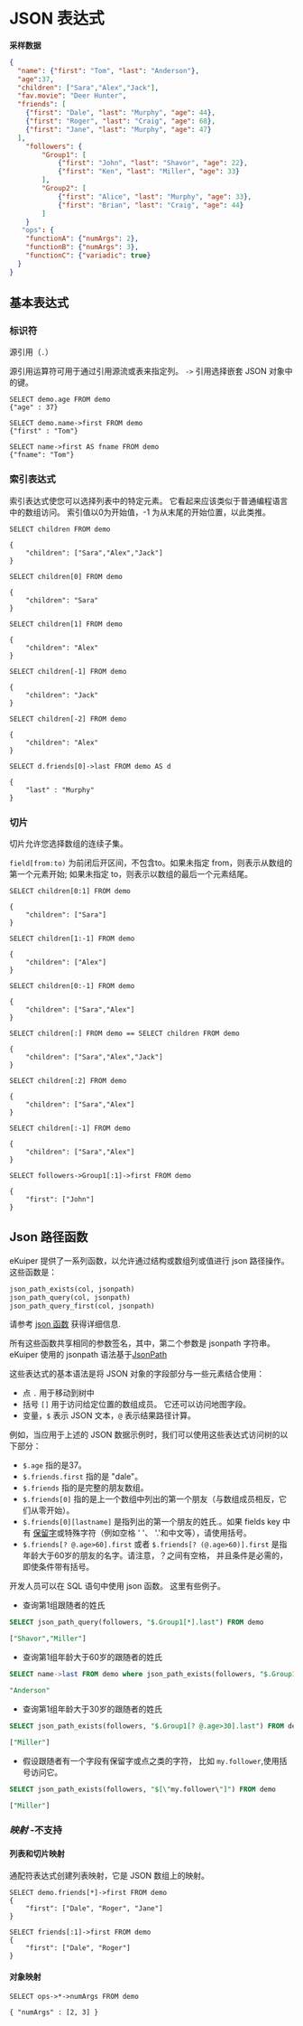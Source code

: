 # JSON 表达式

**采样数据**

```json
{
  "name": {"first": "Tom", "last": "Anderson"},
  "age":37,
  "children": ["Sara","Alex","Jack"],
  "fav.movie": "Deer Hunter",
  "friends": [
    {"first": "Dale", "last": "Murphy", "age": 44},
    {"first": "Roger", "last": "Craig", "age": 68},
    {"first": "Jane", "last": "Murphy", "age": 47}
  ],
    "followers": {
        "Group1": [
		    {"first": "John", "last": "Shavor", "age": 22},
		    {"first": "Ken", "last": "Miller", "age": 33}
        ],
        "Group2": [
            {"first": "Alice", "last": "Murphy", "age": 33},
		    {"first": "Brian", "last": "Craig", "age": 44}
        ]
    }
   "ops": {
   	"functionA": {"numArgs": 2},
    "functionB": {"numArgs": 3},
    "functionC": {"variadic": true}
  }
}
```

## 基本表达式

### 标识符

源引用（`.`）

源引用运算符可用于通过引用源流或表来指定列。 `->` 引用选择嵌套 JSON 对象中的键。

```
SELECT demo.age FROM demo
{"age" : 37}
```



```
SELECT demo.name->first FROM demo
{"first" : "Tom"}
```



```
SELECT name->first AS fname FROM demo
{"fname": "Tom"}
```

### 索引表达式

索引表达式使您可以选择列表中的特定元素。 它看起来应该类似于普通编程语言中的数组访问。 索引值以0为开始值，-1 为从末尾的开始位置，以此类推。

```
SELECT children FROM demo

{
    "children": ["Sara","Alex","Jack"]
}
```



```
SELECT children[0] FROM demo

{
    "children": "Sara"
}

SELECT children[1] FROM demo

{
    "children": "Alex"
}

SELECT children[-1] FROM demo

{
    "children": "Jack"
}

SELECT children[-2] FROM demo

{
    "children": "Alex"
}

SELECT d.friends[0]->last FROM demo AS d

{
    "last" : "Murphy"
}
```

### 切片

切片允许您选择数组的连续子集。

`field[from:to)` 为前闭后开区间，不包含to。如果未指定 from，则表示从数组的第一个元素开始; 如果未指定 to，则表示以数组的最后一个元素结尾。

```
SELECT children[0:1] FROM demo

{
    "children": ["Sara"]
}

SELECT children[1:-1] FROM demo

{
    "children": ["Alex"]
}

SELECT children[0:-1] FROM demo

{
    "children": ["Sara","Alex"]
}
```



```
SELECT children[:] FROM demo == SELECT children FROM demo

{
    "children": ["Sara","Alex","Jack"]
}
```



```
SELECT children[:2] FROM demo

{
    "children": ["Sara","Alex"]
}

SELECT children[:-1] FROM demo

{
    "children": ["Sara","Alex"]
}
```



```
SELECT followers->Group1[:1]->first FROM demo

{
    "first": ["John"]
}
```

## Json 路径函数

eKuiper 提供了一系列函数，以允许通过结构或数组列或值进行 json 路径操作。 这些函数是：

```sql
json_path_exists(col, jsonpath)
json_path_query(col, jsonpath)
json_path_query_first(col, jsonpath)
```

请参考 [json 函数](./built-in_functions.md#JSON-函数) 获得详细信息.

所有这些函数共享相同的参数签名，其中，第二个参数是 jsonpath 字符串。 eKuiper 使用的 jsonpath 语法基于[JsonPath](https://goessner.net/articles/JsonPath/)

这些表达式的基本语法是将 JSON 对象的字段部分与一些元素结合使用：

- 点 `.` 用于移动到树中
- 括号 `[]` 用于访问给定位置的数组成员。 它还可以访问地图字段。
- 变量，`$` 表示 JSON 文本，`@` 表示结果路径计算。

例如，当应用于上述的 JSON 数据示例时，我们可以使用这些表达式访问树的以下部分：

- `$.age` 指的是37。
- `$.friends.first` 指的是 "dale"。
- `$.friends` 指的是完整的朋友数组。
- `$.friends[0]` 指的是上一个数组中列出的第一个朋友（与数组成员相反，它们从零开始）。
- `$.friends[0][lastname]` 是指列出的第一个朋友的姓氏.。如果 fields key 中有 [保留字](./lexical_elements.md)或特殊字符（例如空格 ' '、 '.'和中文等），请使用括号。
- `$.friends[? @.age>60].first` 或者 `$.friends[? (@.age>60)].first` 是指年龄大于60岁的朋友的名字。请注意，？之间有空格， 并且条件是必需的，即使条件带有括号。

开发人员可以在 SQL 语句中使用 json 函数。 这里有些例子。

- 查询第1组跟随者的姓氏
```sql
SELECT json_path_query(followers, "$.Group1[*].last") FROM demo

["Shavor","Miller"]
```

- 查询第1组年龄大于60岁的跟随者的姓氏
```sql
SELECT name->last FROM demo where json_path_exists(followers, "$.Group1[? @.age>30]")

"Anderson"
```

- 查询第1组年龄大于30岁的跟随者的姓氏
```sql
SELECT json_path_exists(followers, "$.Group1[? @.age>30].last") FROM demo

["Miller"]
```

- 假设跟随者有一个字段有保留字或点之类的字符， 比如 `my.follower`,使用括号访问它。
```sql
SELECT json_path_exists(followers, "$[\"my.follower\"]") FROM demo

["Miller"]
```

### *映射* -不支持

#### 列表和切片映射

通配符表达式创建列表映射，它是 JSON 数组上的映射。

```
SELECT demo.friends[*]->first FROM demo
{
    "first": ["Dale", "Roger", "Jane"]
}
```



```
SELECT friends[:1]->first FROM demo
{
    "first": ["Dale", "Roger"]
}
```

#### 对象映射

```
SELECT ops->*->numArgs FROM demo

{ "numArgs" : [2, 3] }
```

